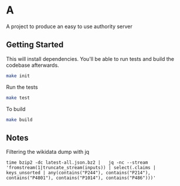 # A

A project to produce an easy to use authority server


## Getting Started

This will install dependencies. You'll be able to run tests and
build the codebase afterwards.

```bash
make init
```

Run the tests

```bash
make test
```

To build

```bash
make build
```

## Notes

Filtering the wikidata dump with jq

```
time bzip2 -dc latest-all.json.bz2 |   jq -nc --stream   'fromstream(1|truncate_stream(inputs)) | select(.claims | keys_unsorted | any(contains("P244"), contains("P214"), contains("P4801"), contains("P1014"), contains("P486")))'
```
